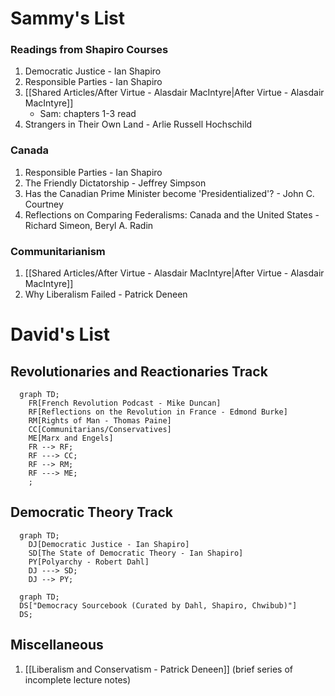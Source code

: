 # Sammy's List

### Readings from Shapiro Courses
1. Democratic Justice - Ian Shapiro
2. Responsible Parties - Ian Shapiro
3. [[Shared Articles/After Virtue - Alasdair MacIntyre|After Virtue - Alasdair MacIntyre]]
	- Sam: chapters 1-3 read
4. Strangers in Their Own Land - Arlie Russell Hochschild

### Canada
1. Responsible Parties - Ian Shapiro
2. The Friendly Dictatorship - Jeffrey Simpson
3. Has the Canadian Prime Minister become 'Presidentialized'? - John C. Courtney
4. Reflections on Comparing Federalisms: Canada and the United States - Richard Simeon, Beryl A. Radin

### Communitarianism
1. [[Shared Articles/After Virtue - Alasdair MacIntyre|After Virtue - Alasdair MacIntyre]]
2. Why Liberalism Failed - Patrick Deneen


# David's List

## Revolutionaries and Reactionaries Track

```mermaid
  graph TD;
	FR[French Revolution Podcast - Mike Duncan]
	RF[Reflections on the Revolution in France - Edmond Burke]
	RM[Rights of Man - Thomas Paine]
	CC[Communitarians/Conservatives]
	ME[Marx and Engels]
	FR --> RF;
	RF ---> CC;
	RF --> RM;
	RF ---> ME;
	;
```
## Democratic Theory Track

```mermaid
  graph TD;
	DJ[Democratic Justice - Ian Shapiro]
	SD[The State of Democratic Theory - Ian Shapiro]
	PY[Polyarchy - Robert Dahl]
	DJ ---> SD;
	DJ --> PY;
```

```mermaid
  graph TD;
  DS["Democracy Sourcebook (Curated by Dahl, Shapiro, Chwibub)"]
  DS;
```
## Miscellaneous

1. [[Liberalism and Conservatism - Patrick Deneen]] (brief series of incomplete lecture notes)